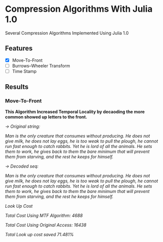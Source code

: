 # Compression Algorithms With Julia 1.0
Several Compression Algorithms Implemented Using Julia 1.0

## Features
- [x] Move-To-Front
- [ ] Burrows–Wheeler Transform
- [ ] Time Stamp

## Results

### Move-To-Front

**This Algorithm Increased Temporal Locality by decaoding the more common showed up letters to the front.**

_-> Original string:_

_Man is the only creature that consumes without producing. He does not give milk, he does not lay eggs, he is too weak to pull the plough, he cannot run fast enough to catch rabbits. Yet he is lord of all the animals. He sets them to work, he gives back to them the bare minimum that will prevent them from starving, and the rest he keeps for himself._

_-> Decoded seq:_

_Man is the only creature that consumes without producing. He does not give milk, he does not lay eggs, he is too weak to pull the plough, he cannot run fast enough to catch rabbits. Yet he is lord of all the animals. He sets them to work, he gives back to them the bare minimum that will prevent them from starving, and the rest he keeps for himself._

_Look Up Cost_

_Total Cost Using MTF Algorithm: 4688_

_Total Cost Using Original Access: 16438_

_Total Look up cost saved 71.481%_
